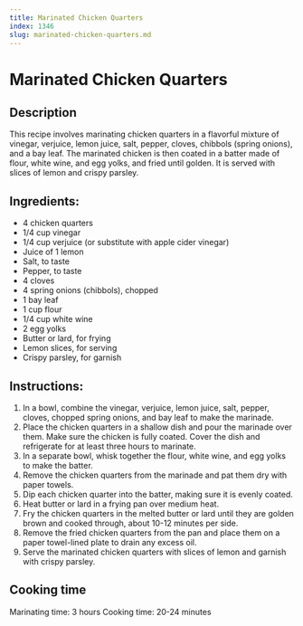 ```yaml
---
title: Marinated Chicken Quarters
index: 1346
slug: marinated-chicken-quarters.md
---
```


# Marinated Chicken Quarters

## Description
This recipe involves marinating chicken quarters in a flavorful mixture of vinegar, verjuice, lemon juice, salt, pepper, cloves, chibbols (spring onions), and a bay leaf. The marinated chicken is then coated in a batter made of flour, white wine, and egg yolks, and fried until golden. It is served with slices of lemon and crispy parsley.

## Ingredients:
- 4 chicken quarters
- 1/4 cup vinegar
- 1/4 cup verjuice (or substitute with apple cider vinegar)
- Juice of 1 lemon
- Salt, to taste
- Pepper, to taste
- 4 cloves
- 4 spring onions (chibbols), chopped
- 1 bay leaf
- 1 cup flour
- 1/4 cup white wine
- 2 egg yolks
- Butter or lard, for frying
- Lemon slices, for serving
- Crispy parsley, for garnish

## Instructions:
1. In a bowl, combine the vinegar, verjuice, lemon juice, salt, pepper, cloves, chopped spring onions, and bay leaf to make the marinade.
2. Place the chicken quarters in a shallow dish and pour the marinade over them. Make sure the chicken is fully coated. Cover the dish and refrigerate for at least three hours to marinate.
3. In a separate bowl, whisk together the flour, white wine, and egg yolks to make the batter.
4. Remove the chicken quarters from the marinade and pat them dry with paper towels.
5. Dip each chicken quarter into the batter, making sure it is evenly coated.
6. Heat butter or lard in a frying pan over medium heat.
7. Fry the chicken quarters in the melted butter or lard until they are golden brown and cooked through, about 10-12 minutes per side.
8. Remove the fried chicken quarters from the pan and place them on a paper towel-lined plate to drain any excess oil.
9. Serve the marinated chicken quarters with slices of lemon and garnish with crispy parsley.

## Cooking time
Marinating time: 3 hours
Cooking time: 20-24 minutes